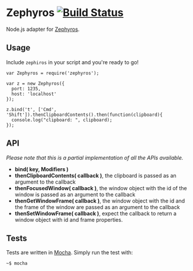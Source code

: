 # Zephyros [![Build Status](https://travis-ci.org/danielepolencic/zephyros.png)](https://travis-ci.org/danielepolencic/zephryos)
Node.js adapter for [Zephyros](https://github.com/sdegutis/zephyros).

## Usage
Include `zephiros` in your script and you're ready to go!

    var Zephyros = require('zephyros');

    var z = new Zephyros({
      port: 1235,
      host: 'localhost'
    });

    z.bind('t', ['Cmd', 'Shift']).thenClipboardContents().then(function(clipboard){
      console.log("clipboard: ", clipboard);
    });

## API
*Please note that this is a partial implementation of all the APIs available.*

- **bind( key<String>, Modifiers<Array> )**
- **thenClipboardContents( callback<function> )**, the clipboard is passed as an
  argument to the callback
- **thenFocusedWindow( callback<function> )**, the window object with the id of the
  window is passed as an argument to the callback
- **thenGetWindowFrame( callback<function> )**, the window object with the id and the frame of the window are passed as an argument to the callback
- **thenSetWindowFrame( callback<function> )**, expect the callback to return
  a window object with id and frame properties.

## Tests
Tests are written in [Mocha](http://visionmedia.github.io/mocha/). Simply run
the test with:

    ~$ mocha
